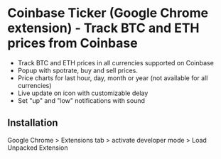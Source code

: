 # Coinbase Ticker (Google Chrome extension) - Track BTC and ETH prices from Coinbase

* Track BTC and ETH prices in all currencies supported on Coinbase
* Popup with spotrate, buy and sell prices.
* Price charts for last hour, day, month or year (not available for all currencies)
* Live update on icon with customizable delay
* Set "up" and "low" notifications with sound

## Installation

Google Chrome > Extensions tab > activate developer mode > Load Unpacked Extension